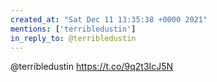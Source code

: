 ```yaml
---
created_at: "Sat Dec 11 13:35:38 +0000 2021"
mentions: ['terribledustin']
in_reply_to: @terribledustin
---
```


@terribledustin https://t.co/9q2t3IcJ5N